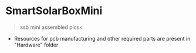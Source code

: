 # SmartSolarBoxMini

>ssb mini assembled pics<

- Resources for pcb manufacturing and other required parts are present in "Hardware" folder



